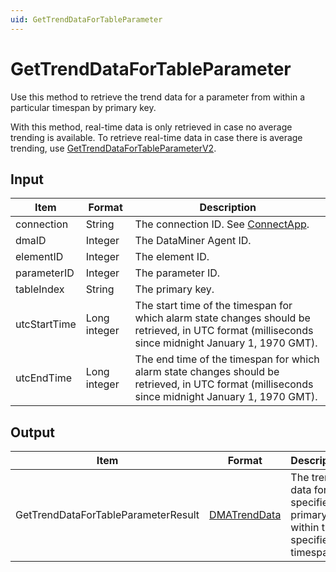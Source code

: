 ```yaml
---
uid: GetTrendDataForTableParameter
---
```


# GetTrendDataForTableParameter

Use this method to retrieve the trend data for a parameter from within a particular timespan by primary key.

With this method, real-time data is only retrieved in case no average trending is available. To retrieve real-time data in case there is average trending, use [GetTrendDataForTableParameterV2](xref:GetTrendDataForTableParameterV2).

## Input

| Item | Format | Description |
|--|--|--|
| connection | String | The connection ID. See [ConnectApp](xref:ConnectApp). |
| dmaID | Integer | The DataMiner Agent ID. |
| elementID | Integer | The element ID. |
| parameterID | Integer | The parameter ID. |
| tableIndex | String | The primary key. |
| utcStartTime | Long integer | The start time of the timespan for which alarm state changes should be retrieved, in UTC format (milliseconds since midnight January 1, 1970 GMT). |
| utcEndTime | Long integer | The end time of the timespan for which alarm state changes should be retrieved, in UTC format (milliseconds since midnight January 1, 1970 GMT). |

## Output

| Item | Format | Description |
|--|--|--|
| GetTrendDataForTableParameterResult | [DMATrendData](xref:DMATrendData) | The trend data for the specified primary key within the specified timespan. |
